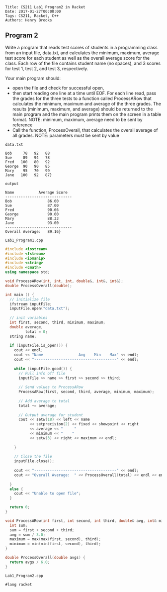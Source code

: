     Title: CS211 Lab1 Program2 in Racket
    Date: 2017-01-27T00:00:00
    Tags: CS211, Racket, C++
    Authors: Henry Brooks

Program 2
---

Write a program that reads test scores of students in a programming class from an input file, data.txt, and calculates the minimum, maximum, average test score for each student as well as the overall average score for the class. Each row of the file contains student name (no spaces), and 3 scores for test 1, test 2, and test 3, respectively.

<!-- more -->

Your main program should:
- open the file and check for successful open,
- then start reading one line at a time until EOF. For each line read, pass the grades for the three tests to a function called ProcessARow that calculates the minimum, maximum and average of the three grades. The results (minimum, maximum, and average) should be returned to the main program and the main program prints them on the screen in a table format.
NOTE: minimum, maximum, average need to be sent by reference
- Call the function, ProcessOverall, that calculates the overall average of all grades.
NOTE: parameters must be sent by value

`data.txt`

```
Bob     78   92   88
Sue     89   94   78
Fred   100   80   92
George  90   90   85
Mary    95   70   99
Jane   100   92   87}
```

`output`

```
Name           Average Score
------------------------------
Bob                86.00
Sue                87.00
Fred               90.66
George             90.00
Mary               88.33
Jane               93.00
------------------------------
Overall Average:   89.16}
```

`Lab1_Program1.cpp`

```c++
#include <iostream>
#include <fstream>
#include <iomanip>
#include <string>
#include <cmath>
using namespace std;

void ProcessARow(int, int, int, double&, int&, int&);
double ProcessOverall(double);

int main () {
  // initialize file
  ifstream inputFile;
  inputFile.open("data.txt");
    
  // init variables
  int first, second, third, minimum, maximum;
  double average,
         total = 0;
  string name;
  
  if (inputFile.is_open()) {
    cout << endl;
    cout << "Name                Avg    Min    Max" << endl;
    cout << "-------------------------------------" << endl;
	  
    while (inputFile.good()) {		  
      // Pull info off file
      inputFile >> name >> first >> second >> third;
		  
      // Send values to ProcessARow
      ProcessARow(first, second, third, average, minimum, maximum);
		  
      // Add average to total
      total += average;
		  		  
      // Output average for student
      cout << setw(18) << left << name
           << setprecision(2) << fixed << showpoint << right 
           << average << "     " 
           << minimum << "    "
           << setw(3) << right << maximum << endl;
		  
    }
	  
    // Close the file
    inputFile.close();
	  
    cout << "-------------------------------------" << endl;
    cout << "Overall Average:  " << ProcessOverall(total) << endl << endl;
	  
  }
  else {
    cout << "Unable to open file";
  }

  return 0;
}

void ProcessARow(int first, int second, int third, double& avg, int& minimum, int& maximum) {
  int sum;
  sum = first + second + third;
  avg = sum / 3.0;
  maximum = max(max(first, second), third);
  minimum = min(min(first, second), third);
}

double ProcessOverall(double avgs) {
  return avgs / 6.0;
}
```

`Lab1_Program2.cpp`

```racket
#lang racket
```
